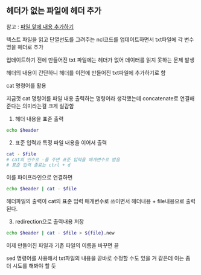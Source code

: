 ## 헤더가 없는 파일에 헤더 추가

참고 : [파일 앞에 내용 추가하기](https://imdsoho.tistory.com/entry/%ED%8C%8C%EC%9D%BC-%EC%95%9E%EC%97%90-%EB%82%B4%EC%9A%A9-%EC%B6%94%EA%B0%80%ED%95%98%EA%B8%B0)

텍스트 파일을 읽고 단열선도를 그려주는 ncl코드를 업데이트하면서 txt파일에 각 변수 명을 헤더로 추가

업데이트하기 전에 만들어진 txt 파일에는 헤더가 없어 데이터를 읽지 못하는 문제 발생

헤더의 내용이 간단하니 헤더를 이전에 만들어진 txt파일에 추가하기로 함

cat 명령어를 활용

지금껏 cat 명령어를 파일 내용 출력하는 명령어라 생각했는데 concatenate로 연결해준다는 의미라는걸 크게 실감함

1. 헤더 내용을 표준 출력
```bash
echo $header
```

2. 표준 입력과 특정 파일 내용을 이어서 출력
```bash
cat - $file
# cat의 인수로 -를 주면 표준 입력을 매개변수로 받음
# 표준 입력 종료는 ctrl + d
```

이를 파이프라인으로 연결하면
```bash
echo $header | cat - $file
```
헤더파일의 출력이 cat의 표준 입력 매개변수로 쓰이면서 헤더내용 + file내용으로 출력된다.

3. redirection으로 출력내용 저장
```bash
echo $header | cat - $file > ${file}.new
```

이제 만들어진 파일과 기존 파일의 이름을 바꾸면 끝

sed 명령어를 사용해서 txt파일의 내용을 곧바로 수정할 수도 있을 거 같은데 이는 좀 더 시도를 해봐야 할 듯